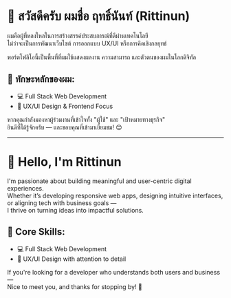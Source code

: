 # 👋 สวัสดีครับ ผมชื่อ **ฤทธิ์นันท์ (Rittinun)**

ผมคือผู้ที่หลงใหลในการสร้างสรรค์ประสบการณ์ที่ดีผ่านเทคโนโลยี  
ไม่ว่าจะเป็นการพัฒนาเว็บไซต์ การออกแบบ UX/UI หรือการคิดเชิงกลยุทธ์

พอร์ตโฟลิโอนี้เป็นพื้นที่ที่ผมใช้แสดงผลงาน ความสามารถ และตัวตนของผมในโลกดิจิทัล

## 🔧 ทักษะหลักของผม:
- 💻 Full Stack Web Development
- 🎨 UX/UI Design & Frontend Focus

หากคุณกำลังมองหาผู้ร่วมงานที่เข้าใจทั้ง "ผู้ใช้" และ "เป้าหมายทางธุรกิจ"  
ยินดีที่ได้รู้จักครับ — และขอบคุณที่เข้ามาเยี่ยมชม! 😊

---

# 👋 Hello, I'm **Rittinun**

I'm passionate about building meaningful and user-centric digital experiences.  
Whether it’s developing responsive web apps, designing intuitive interfaces, or aligning tech with business goals —  
I thrive on turning ideas into impactful solutions.

## 🔧 Core Skills:
- 💻 Full Stack Web Development
- 🎨 UX/UI Design with attention to detail

If you're looking for a developer who understands both users and business —  
Nice to meet you, and thanks for stopping by! 🚀